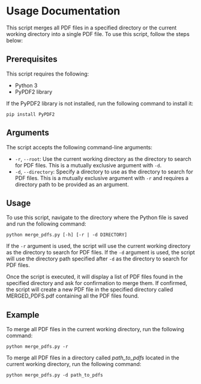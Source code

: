 # Usage Documentation

This script merges all PDF files in a specified directory or the current working directory into a single PDF file. To use this script, follow the steps below:

## Prerequisites

This script requires the following:

- Python 3
- PyPDF2 library

If the PyPDF2 library is not installed, run the following command to install it:

```
pip install PyPDF2
```

## Arguments

The script accepts the following command-line arguments:

- `-r`, `--root`: Use the current working directory as the directory to search for PDF files. This is a mutually exclusive argument with `-d`.
- `-d`, `--directory`: Specify a directory to use as the directory to search for PDF files. This is a mutually exclusive argument with `-r` and requires a directory path to be provided as an argument.

## Usage

To use this script, navigate to the directory where the Python file is saved and run the following command:

```
python merge_pdfs.py [-h] [-r | -d DIRECTORY]
```

If the `-r` argument is used, the script will use the current working directory as the directory to search for PDF files. If the `-d` argument is used, the script will use the directory path specified after `-d` as the directory to search for PDF files.

Once the script is executed, it will display a list of PDF files found in the specified directory and ask for confirmation to merge them. If confirmed, the script will create a new PDF file in the specified directory called MERGED_PDFS.pdf containing all the PDF files found.

## Example

To merge all PDF files in the current working directory, run the following command:

```
python merge_pdfs.py -r
```
To merge all PDF files in a directory called _path_to_pdfs_ located in the current working directory, run the following command:

```
python merge_pdfs.py -d path_to_pdfs
```
